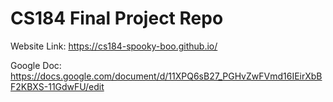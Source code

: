# CS184 Final Project Repo
Website Link: https://cs184-spooky-boo.github.io/

Google Doc: https://docs.google.com/document/d/11XPQ6sB27_PGHvZwFVmd16IEirXbBF2KBXS-11GdwFU/edit
